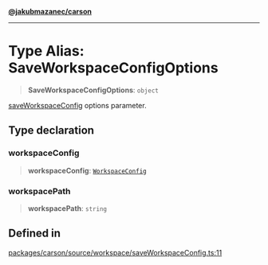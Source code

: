 [**@jakubmazanec/carson**](../README.md)

---

# Type Alias: SaveWorkspaceConfigOptions

> **SaveWorkspaceConfigOptions**: `object`

[saveWorkspaceConfig](../functions/saveWorkspaceConfig.md) options parameter.

## Type declaration

### workspaceConfig

> **workspaceConfig**: [`WorkspaceConfig`](WorkspaceConfig.md)

### workspacePath

> **workspacePath**: `string`

## Defined in

[packages/carson/source/workspace/saveWorkspaceConfig.ts:11](https://github.com/jakubmazanec/tools/blob/92d3fc1374d1ad6d45198d05d061e0f856a89434/packages/carson/source/workspace/saveWorkspaceConfig.ts#L11)
